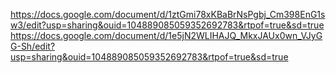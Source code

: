 https://docs.google.com/document/d/1ztGmi78xKBaBrNsPgbj_Cm398EnG1sw3/edit?usp=sharing&ouid=104889085059352692783&rtpof=true&sd=true
https://docs.google.com/document/d/1e5jN2WLIHAJQ_MkxJAUx0wn_VJyGG-Sh/edit?usp=sharing&ouid=104889085059352692783&rtpof=true&sd=true 
